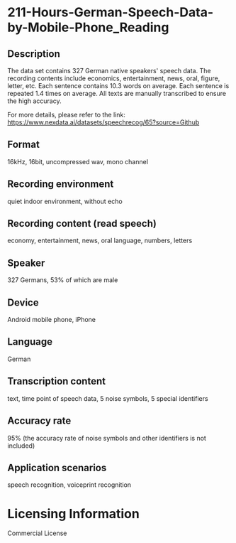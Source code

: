 # 211-Hours-German-Speech-Data-by-Mobile-Phone_Reading


## Description
The data set contains 327 German native speakers' speech data. The recording contents include economics, entertainment, news, oral, figure, letter, etc. Each sentence contains 10.3 words on average. Each sentence is repeated 1.4 times on average. All texts are manually transcribed to ensure the high accuracy.

For more details, please refer to the link: https://www.nexdata.ai/datasets/speechrecog/65?source=Github


## Format
16kHz, 16bit, uncompressed wav, mono channel

## Recording environment
quiet indoor environment, without echo

## Recording content (read speech)
economy, entertainment, news, oral language, numbers, letters

## Speaker
327 Germans, 53% of which are male

## Device
Android mobile phone, iPhone

## Language
German

## Transcription content
text, time point of speech data, 5 noise symbols, 5 special identifiers

## Accuracy rate
95% (the accuracy rate of noise symbols and other identifiers is not included)

## Application scenarios
speech recognition, voiceprint recognition

# Licensing Information
Commercial License
